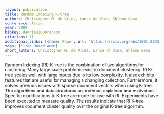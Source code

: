 ```yaml
---
layout: publication
title: Random Indexing K-tree
authors: Christopher M. de Vries, Lance de Vine, Shlomo Geva
conference: Arxiv
year: 2009
bibkey: devries2009random
citations: 11
additional_links: [{name: Paper, url: 'https://arxiv.org/abs/1001.0833'}]
tags: ["Tree Based ANN"]
short_authors: Christopher M. de Vries, Lance de Vine, Shlomo Geva
---
```

Random Indexing (RI) K-tree is the combination of two algorithms for
clustering. Many large scale problems exist in document clustering. RI K-tree
scales well with large inputs due to its low complexity. It also exhibits
features that are useful for managing a changing collection. Furthermore, it
solves previous issues with sparse document vectors when using K-tree. The
algorithms and data structures are defined, explained and motivated. Specific
modifications to K-tree are made for use with RI. Experiments have been
executed to measure quality. The results indicate that RI K-tree improves
document cluster quality over the original K-tree algorithm.